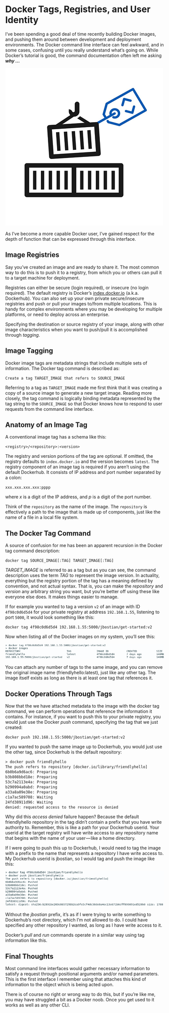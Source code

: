 # Docker Tags, Registries, and User Identity
I’ve been spending a good deal of time recently building Docker images, and
pushing them around between development and deployment environments. The Docker
command line interface can feel awkward, and in some cases, confusing until you
really understand what’s going on. While Docker’s tutorial is good, the command
documentation often left me asking _**why ...**_

![docker tag](./images/docker_tag.jpg)

As I’ve become a more capable Docker user, I’ve gained respect for the depth of
function that can be expressed through this interface.

## Image Registries
Say you’ve created an image and are ready to share it. The most common way to do
this is to push it to a registry, from which you or others can pull it to a
target machine for deployment.

Registries can either be secure (login required), or insecure (no login required).
The default registry is Docker’s [index.docker.io](https://hub.docker.com/) (a.k.a.
Dockerhub). You can also set up your own private secure/insecure registries and
push or pull your images to/from multiple locations. This is handy for complex
environments where you may be developing for multiple platforms, or need to
deploy across an enterprise.

Specifying the destination or source registry of your image, along with other
image characteristics when you want to push/pull it is accomplished through
_tagging_.

## Image Tagging
Docker image tags are metadata strings that include multiple sets of information.
The Docker tag command is described as:

```
Create a tag TARGET_IMAGE that refers to SOURCE_IMAGE
```

Referring to a tag as ```TARGET_IMAGE``` made me first think that it was
creating a copy of a source image to generate a new target image. Reading more
closely, the tag command is logically binding metadata represented by the tag
string to the ```SOURCE_IMAGE``` so that Docker knows how to respond to user
requests from the command line interface.

## Anatomy of an Image Tag
A conventional image tag has a schema like this:

```
<registry>/<repository>:<version>
```

The registry and version portions of the tag are optional. If omitted, the
registry defaults to ```index.docker.io``` and the version becomes ```latest```.
The registry component of an image tag is required if you aren’t using the
default Dockerhub. It consists of IP address and port number separated by a colon:

```
xxx.xxx.xxx.xxx:pppp
```

where _x_ is a digit of the IP address, and _p_ is a digit of the port number.

Think of the ```repository``` as the name of the image. The ```repository``` is
effectively a path to the image that is made up of components, just like the name
of a file in a local file system.

## The Docker Tag Command
A source of confusion for me has been an apparent recursion in the Docker tag
command description:

```
docker tag SOURCE_IMAGE[:TAG] TARGET_IMAGE[:TAG]
```

_TARGET_IMAGE_ is referred to as a tag but as you can see, the command
description uses the term _TAG_ to represent the image version. In actuality,
everything but the registry portion of the tag has a meaning defined by
convention, and not actual syntax. That is, you can make the _repository_ and
_version_ any arbitrary string you want, but you’re better off using these like
everyone else does. It makes things easier to manage.

If for example you wanted to tag a version ```v2``` of an image with ID ```4f98c0d6d5d4```
for your private registry at address ```192.168.1.55```, listening to port ```5000```,
it would look something like this:

```
docker tag 4f98c0d6d5d4 192.168.1.55:5000/jbostian/get-started:v2
```

Now when listing all of the Docker images on my system, you’ll see this:

![docker images](./images/docker_images.png)

You can attach any number of tags to the same image, and you can remove the
original image name (friendlyhello:latest), just like any other tag. The image
itself exists as long as there is at least one tag that references it.

## Docker Operations Through Tags
Now that the we have attached metadata to the image with the docker tag command,
we can perform operations that reference the information it contains. For
instance, if you want to push this to your private registry, you would just use
the Docker _push_ command, specifying the tag that we just created:

```
docker push 192.168.1.55:5000/jbostian/get-started:v2
```

If you wanted to push the same image up to Dockerhub, you would just use the
other tag, since Dockerhub is the default repository:

```
> docker push friendlyhello
The push refers to repository [docker.io/library/friendlyhello]
6b0b6a9d6ac6: Preparing
b3b808bbd18e: Preparing
53c7a2113e4a: Preparing
b290994a0abd: Preparing
a33a8a09e38e: Preparing
c1a7ac589708: Waiting
24fd38911d96: Waiting
denied: requested access to the resource is denied
```

Why did this _access denied_ failure happen? Because the default friendlyhello
repository in the tag didn’t contain a prefix that you have write authority to.
Remember, this is like a path for your Dockerhub userid. Your userid at the
target registry will have write access to any repository name that begins with
the name of your user — like a home directory.

If I were going to push this up to Dockerhub, I would need to tag the image with
a prefix to the name that represents a repository I have write access to. My
Dockerhub userid is jbostian, so I would tag and push the image like this:

![docker tag and push](./images/docker_tag_and_push.png)

Without the _jbostian_ prefix, it’s as if I were trying to write something to
Dockerhub’s root directory, which I’m not allowed to do. I could have specified
any other repository I wanted, as long as I have write access to it.

Docker’s _pull_ and _run_ commands operate in a similar way using tag information
like this.

## Final Thoughts
Most command line interfaces would gather necessary information to satisfy a
request through positional arguments and/or named parameters. This is the first
interface I remember using that attaches this kind of information to the object
which is being acted upon.

There is of course no right or wrong way to do this, but if you’re like me, you
may have struggled a bit as a Docker noob. Once you get used to it works as well
as any other CLI.
